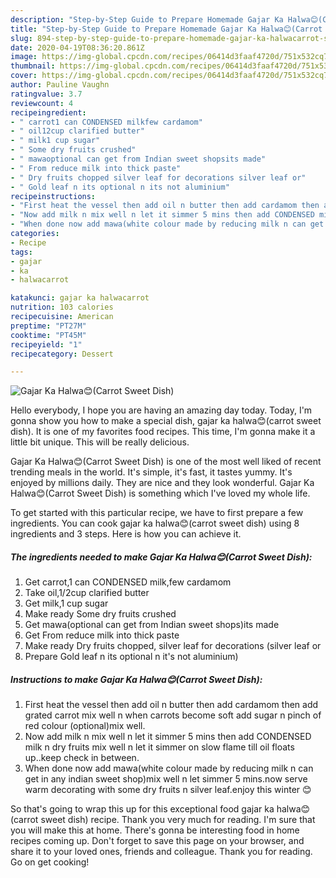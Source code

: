 ```yaml
---
description: "Step-by-Step Guide to Prepare Homemade Gajar Ka Halwa😊(Carrot Sweet Dish)"
title: "Step-by-Step Guide to Prepare Homemade Gajar Ka Halwa😊(Carrot Sweet Dish)"
slug: 894-step-by-step-guide-to-prepare-homemade-gajar-ka-halwacarrot-sweet-dish
date: 2020-04-19T08:36:20.861Z
image: https://img-global.cpcdn.com/recipes/06414d3faaf4720d/751x532cq70/gajar-ka-halwa😊carrot-sweet-dish-recipe-main-photo.jpg
thumbnail: https://img-global.cpcdn.com/recipes/06414d3faaf4720d/751x532cq70/gajar-ka-halwa😊carrot-sweet-dish-recipe-main-photo.jpg
cover: https://img-global.cpcdn.com/recipes/06414d3faaf4720d/751x532cq70/gajar-ka-halwa😊carrot-sweet-dish-recipe-main-photo.jpg
author: Pauline Vaughn
ratingvalue: 3.7
reviewcount: 4
recipeingredient:
- " carrot1 can CONDENSED milkfew cardamom"
- " oil12cup clarified butter"
- " milk1 cup sugar"
- " Some dry fruits crushed"
- " mawaoptional can get from Indian sweet shopsits made"
- " From reduce milk into thick paste"
- " Dry fruits chopped silver leaf for decorations silver leaf or"
- " Gold leaf n its optional n its not aluminium"
recipeinstructions:
- "First heat the vessel then add oil n butter then add cardamom then add grated carrot mix well n when carrots become soft add sugar n pinch of red colour (optional)mix well."
- "Now add milk n mix well n let it simmer 5 mins then add CONDENSED milk n dry fruits mix well n let it simmer on slow flame till oil floats up..keep check in between."
- "When done now add mawa(white colour made by reducing milk n can get in any indian sweet shop)mix well n let simmer 5 mins.now serve warm decorating with some dry fruits n silver leaf.enjoy this winter 😊"
categories:
- Recipe
tags:
- gajar
- ka
- halwacarrot

katakunci: gajar ka halwacarrot 
nutrition: 103 calories
recipecuisine: American
preptime: "PT27M"
cooktime: "PT45M"
recipeyield: "1"
recipecategory: Dessert

---
```



![Gajar Ka Halwa😊(Carrot Sweet Dish)](https://img-global.cpcdn.com/recipes/06414d3faaf4720d/751x532cq70/gajar-ka-halwa😊carrot-sweet-dish-recipe-main-photo.jpg)

Hello everybody, I hope you are having an amazing day today. Today, I'm gonna show you how to make a special dish, gajar ka halwa😊(carrot sweet dish). It is one of my favorites food recipes. This time, I'm gonna make it a little bit unique. This will be really delicious.



Gajar Ka Halwa😊(Carrot Sweet Dish) is one of the most well liked of recent trending meals in the world. It's simple, it's fast, it tastes yummy. It's enjoyed by millions daily. They are nice and they look wonderful. Gajar Ka Halwa😊(Carrot Sweet Dish) is something which I've loved my whole life.


To get started with this particular recipe, we have to first prepare a few ingredients. You can cook gajar ka halwa😊(carrot sweet dish) using 8 ingredients and 3 steps. Here is how you can achieve it.

<!--inarticleads1-->

##### The ingredients needed to make Gajar Ka Halwa😊(Carrot Sweet Dish):

1. Get  carrot,1 can CONDENSED milk,few cardamom
1. Take  oil,1/2cup clarified butter
1. Get  milk,1 cup sugar
1. Make ready  Some dry fruits crushed
1. Get  mawa(optional can get from Indian sweet shops)its made
1. Get  From reduce milk into thick paste
1. Make ready  Dry fruits chopped, silver leaf for decorations (silver leaf or
1. Prepare  Gold leaf n its optional n it&#39;s not aluminium)




<!--inarticleads2-->

##### Instructions to make Gajar Ka Halwa😊(Carrot Sweet Dish):

1. First heat the vessel then add oil n butter then add cardamom then add grated carrot mix well n when carrots become soft add sugar n pinch of red colour (optional)mix well.
1. Now add milk n mix well n let it simmer 5 mins then add CONDENSED milk n dry fruits mix well n let it simmer on slow flame till oil floats up..keep check in between.
1. When done now add mawa(white colour made by reducing milk n can get in any indian sweet shop)mix well n let simmer 5 mins.now serve warm decorating with some dry fruits n silver leaf.enjoy this winter 😊




So that's going to wrap this up for this exceptional food gajar ka halwa😊(carrot sweet dish) recipe. Thank you very much for reading. I'm sure that you will make this at home. There's gonna be interesting food in home recipes coming up. Don't forget to save this page on your browser, and share it to your loved ones, friends and colleague. Thank you for reading. Go on get cooking!
